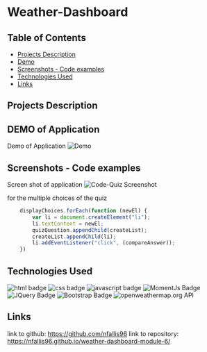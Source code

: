 # Weather-Dashboard

## Table of Contents
* [Projects Description](#projects-description)
* [Demo](#demo-of-application)
* [Screenshots - Code examples](#screenshots---code-examples)
* [Technologies Used](#technologies-used)
* [Links](#links)

## Projects Description


## DEMO of Application
Demo of Application
![Demo]()


## Screenshots - Code examples
Screen shot of application
![Code-Quiz Screenshot](code-quiz.png)

 for the multiple choices of the quiz
```js  
    displayChoices.forEach(function (newEl) {
        var li = document.createElement("li");
        li.textContent = newEl;
        quizQuestion.appendChild(createList);
        createList.appendChild(li);
        li.addEventListener("click", (compareAnswer));
    })
 ```

## Technologies Used 
![html badge](https://img.shields.io/badge/language-html-red)
![css badge](https://img.shields.io/badge/language-css-green)
![javascript badge](https://img.shields.io/badge/language-javascript-yellow)
![MomentJs Badge](https://img.shields.io/badge/API-MomentJS-purple)
![JQuery Badge](https://img.shields.io/badge/API-JQuery-orange)
![Bootstrap Badge](https://img.shields.io/badge/API-Bootstrap-pink)
![openweathermap.org API](https://img.shields.io/badge/API-openweather-blue)

## Links
link to github: https://github.com/nfallis96
link to repository: https://nfallis96.github.io/weather-dashboard-module-6/


